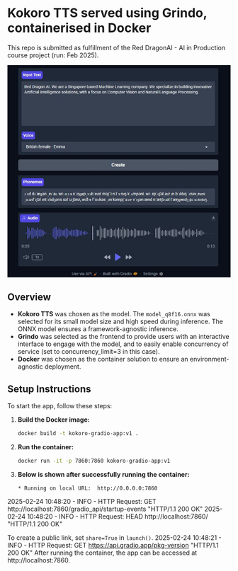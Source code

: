 # Kokoro TTS served using Grindo, containerised in Docker
This repo is submitted as fulfillment of the Red DragonAI - AI in Production course project (run: Feb 2025).<br />

<p align="center">
  <img src="images/demo.jpg" alt="Kokoro TTS" />
</p>

## Overview

- **Kokoro TTS** was chosen as the model. The `model_q8f16.onnx` was selected for its small model size and high speed during inference. The ONNX model ensures a framework-agnostic inference.
- **Grindo** was selected as the frontend to provide users with an interactive interface to engage with the model, and to easily enable concurrency of service (set to concurrency_limit=3 in this case).
- **Docker** was chosen as the container solution to ensure an environment-agnostic deployment.

## Setup Instructions

To start the app, follow these steps:

1. **Build the Docker image:**

   ```bash
   docker build -t kokoro-gradio-app:v1 .
2. **Run the container:**
    ```bash
    docker run -it -p 7860:7860 kokoro-gradio-app:v1
3. **Below is shown after successfully running the container:**
   ```
   * Running on local URL:  http://0.0.0.0:7860
  2025-02-24 10:48:20 - INFO - HTTP Request: GET http://localhost:7860/gradio_api/startup-events "HTTP/1.1 200 OK"
  2025-02-24 10:48:20 - INFO - HTTP Request: HEAD http://localhost:7860/ "HTTP/1.1 200 OK"
  
  To create a public link, set `share=True` in `launch()`.
  2025-02-24 10:48:21 - INFO - HTTP Request: GET https://api.gradio.app/pkg-version "HTTP/1.1 200 OK"
After running the container, the app can be accessed at http://localhost:7860.

